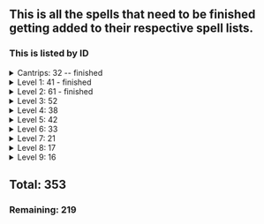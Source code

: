 ## This is all the spells that need to be finished getting added to their respective spell lists.
### This is listed by ID

<details><summary>Cantrips: 32 -- finished</summary>

- acid-splash
- blade-ward
- booming-blade
- chill-touch
- control-flames
- create-bonfire
- dancing-lights
- elementalism
- encode-thoughts
- fire-bolt
- friends
- frostbite
- green-flame-blade
- gust
- infestation
- light
- lightning-lure
- mage-hand
- mending
- message
- mind-sliver
- minor-illusion
- mold-earth
- poison-spray
- prestidigitation
- ray-of-frost
- shape-water
- shocking-grasp
- sword-burst
- thunderclap
- toll-the-dead
- true-strike
</details>

<details><summary>Level 1: 41 - finished</summary>

- absorb-elements
- alarm
- burning-hands
- catapult
- cause-fear
- charm-person
- chromatic-orb
- color-spray
- comprehend-languages
- detect-magic
- disguise-self
- distort-value
- earth-tremor
- expeditious-retreat
- false-life
- feathter-fall
- find-familiar
- fog-cloud
- frost-fingers
- grease
- ice-knife
- identify
- illusory-script
- jims-magic-missile
- jump
- longstrider
- mage-armor
- magic-missle
- protection-from-evil-and-good
- ray-of-sickness
- shield
- silent-image
- silvery-barbs
- sleep
- snare
- tashas-caustic-brew
- tashas-hideous-laughter
- tensers-floating-disk
- thunderwave
- unseen-servant
- witch-bolt

</details>

<details><summary>Level 2: 61 - finished</summary>

- aganazzars-scorcher
- air-bubble
- alter-self
- arcane-lock
- arcane-vigor
- augury
- blindness-deafness
- blur
- borrowed-knowledge
- cloud-of-daggers
- continual-flame
- crown-of-madness
- darkness
- darkvision
- detect-thoughts
- dragons-breath
- dust-devil
- earthbind
- enhance-ability
- enlarge-reduce
- flaming-sphere
- flock-of-familiars
- gentle-repose
- gift-of-gab
- gust-of-wind
- hold-person
- invisibility
- jims-glowing-coin
- kinetic-jaunt
- knock
- levitate
- locate-object
- magic-mouth
- magic-weapon
- maximilians-earthen-grasp
- melfs-acid-arrow
- mind-spike
- mirror-image
- misty-step
- nathairs-mischief
- mystuls-magic-aura
- phantasmal-force
- pyrotechnics
- ray-of-enfeeblement
- rimes-binding-ice
- rope-trick
- scorching-ray
- see-invisibility
- shadow-blade
- shatter
- skywrite
- snillocs-snowball-storm
- spider-climb
- spray-of-cards
- suggestion
- tashas-mind-whip
- vortex-warp
- warding-wind
- warp-sense
- web
- wither-and-bloom

</details>

<details><summary>Level 3: 52</summary>

- animate-dead
- antagonize
- ashardalons-stride
- bestow-curse
- blink
- catnap
- clairvoyance
- counterspell
- dispel-magic
- enemies-abound
- erupting-earth
- fast-friends
- fear
- feign-death
- fireball
- flame-arrows
- fly
- galders-tower
- gaseous-form
- glyph-of-warding
- haste
- hypnotic-pattern
- incite-greed
- intellect-fortress
- leomunds-tiny-hut
- life-transference
- lightning-bolt
- magic-circle
- major-image
- melfs-minute-meteors
- nondetection
- phantom-steed
- protection-from-energy
- remove-curse
- sending
- sleet-storm
- slow
- speak-with-dead
- spirit-shroud
- stinking-cloud
- summon-fey
- summon-lesser-demon
- summon-shadowspawn
- summon-undead
- thunder-step
- tidal-wave
- tiny-servant
- tongues
- vampiric-touch
- wall-of-sand
- wall-of-water
- water-breathing

</details>

<details><summary>Level 4: 38</summary>

- arcane-eye
- banishment
- blight
- charm-monster
- confusion
- conjure-minor-elementals
- control-water
- dimension-door
- divination
- elemental-bane
- evards-black-tentacles
- fabricate
- fire-shield
- galders-speedy-courier
- gate-seal
- greater-invisibility
- hallucinatory-terrain
- ice-storm
- leomunds-secret-chest
- locate-creature
- mordenkainens-faithful-hound
- mordenkainens-private-sanctum
- otilukes-resilient-sphere
- phantasmal-killer
- polymorph
- raulothims-psychic-lance
- sickening-radiance
- spirit-of-death
- stone-shape
- stoneskin
- storm-sphere
- summon-aberration
- summon-construct
- summon-elemental
- summon-greater-demon
- vitriolic-sphere
- wall-of-fire
- watery-sphere

</details>

<details><summary>Level 5: 42</summary>

- animate-objects
- bigbys-hand
- circle-of-power
- cloudkill
- cone-of-cold
- conjure-elemental
- contact-other-plane
- control-winds
- create-spelljamming-helm
- creation
- danse-macabre
- dawn
- dominate-person
- dream
- enervation
- far-step
- geas
- hold-monster
- immolation
- infernal-calling
- jallarzis-storm-of-radiance
- legend-lore
- mislead
- modify-memory
- negative-energy-flood
- passwall
- planar-binding
- rarys-telepathic-bond
- scrying
- seeming
- skill-empowerment
- steel-wind-strike
- summon-draconic-spirit
- summon-dragon
- synaptic-static
- telekinesis
- teleportation-circle
- transmute-rock
- wall-of-force
- wall-of-light
- wall-of-stone
- yolandes-regal-presence

</details>

<details><summary>Level 6: 33</summary>

- arcane-gate
- chain-lightning
- circle-of-death
- contingency
- create-homunculus
- create-undead
- disintegrate
- drawmijs-instant-summons
- eyebite
- fizbans-platinum-shield
- flesh-to-stone
- globe-of-invulnerability
- guards-and-wards
- investiture-of-flame
- investiture-of-ice
- investiture-of-stone
- investiture-of-wind
- magic-jar
- mass-suggestion
- mental-prison
- move-earth
- otilukes-freezing-sphere
- ottos-irresistible-dance
- programmed-illusion
- scatter
- soul-cage
- summon-fiend
- sunbeam
- tashas-otherworldly-guise
- tensers-transformation
- true-seeing
- wall-of-ice

</details>

<details><summary>Level 7: 21</summary>

- create-magen
- crown-of-stars
- delayed-blast-fireball
- draconic-transformation
- dream-of-the-blue-veil
- etherealness
- finger-of-death
- forcecage
- mirage-arcane
- mordenkainens-magnificant-mansion
- mordenkainens-sword
- plane-shift
- power-word-pain
- prismatic-spray
- project-image
- reverse-gravity
- sequester
- simulacrum
- symbol
- teleport
- whirlwind

</details>

<details><summary>Level 8: 17</summary>

- abi-dalzims-horrid-wilting
- antimagic-field
- antipathy-sympathy
- befuddlement
- clone
- control-weather
- demiplane
- dominate-monster
- illusory-dragon
- incendiary-cloud
- maddening-darkness
- maze
- mighty-fortress
- mind-blank
- power-word-stun
- sunburst
- telepathy

</details>

<details><summary>Level 9: 16</summary>

- astral-projection
- blade-of-disaster
- foresight
- gate
- imprisonment
- invulnerability
- mass-polymorph
- meteor-swarm
- power-word-kill
- prismatic-wall
- psychic-scream
- shapechange
- time-stop
- true-polymorph
- weird
- wish

</details>

## Total: 353
### Remaining: 219